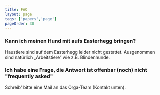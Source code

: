 ```yaml
---
title: FAQ
layout: page
tags: ['papers','page']
pageOrder: 30
---
```

### Kann ich meinen Hund mit aufs Easterhegg bringen?

Haustiere sind auf dem Easterhegg leider nicht gestattet. Ausgenommen sind natürlich „Arbeitstiere“ wie z.B. Blindenhunde.

### Ich habe eine Frage, die Antwort ist offenbar (noch) nicht "frequently asked"

Schreib' bitte eine Mail an das Orga-Team (Kontakt unten).
